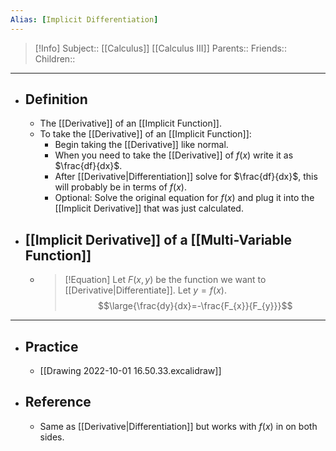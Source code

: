 ```yaml
---
Alias: [Implicit Differentiation]
---
```

> [!Info]
> Subject:: [[Calculus]] [[Calculus III]]
> Parents:: 
> Friends:: 
> Children:: 
---
- ## Definition
	- The [[Derivative]] of an [[Implicit Function]].
	- To take the [[Derivative]] of an [[Implicit Function]]:
		- Begin taking the [[Derivative]] like normal.
		- When you need to take the [[Derivative]] of $f(x)$ write it as $\frac{df}{dx}$.
		- After [[Derivative|Differentiation]] solve for $\frac{df}{dx}$, this will probably be in terms of $f(x)$.
		- Optional: Solve the original equation for $f(x)$ and plug it into the [[Implicit Derivative]] that was just calculated.
- ## [[Implicit Derivative]] of a [[Multi-Variable Function]]
	- > [!Equation]
	  > Let $F(x,y)$ be the function we want to [[Derivative|Differentiate]].
	  > Let $y=f(x)$.
	  > $$\large{\frac{dy}{dx}=-\frac{F_{x}}{F_{y}}}$$
---
- ## Practice
	- [[Drawing 2022-10-01 16.50.33.excalidraw]]
- ## Reference
	- Same as [[Derivative|Differentiation]] but works with $f(x)$ in on both sides.